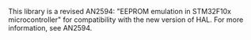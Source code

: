 This library is a revised AN2594: "EEPROM emulation in STM32F10x microcontroller" for compatibility with the new version of HAL.
For more information, see AN2594.
